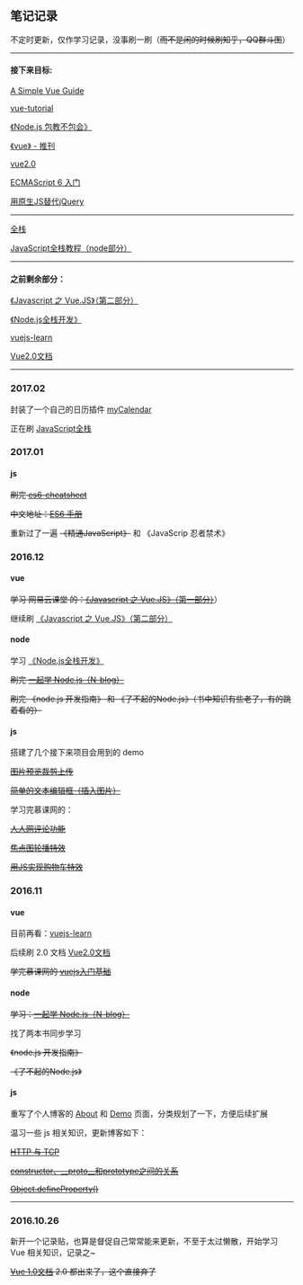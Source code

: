 ## 笔记记录

不定时更新，仅作学习记录，没事刷一刷（~~而不是闲的时候刷知乎，QQ群斗图~~）

----


#### 接下来目标:

[A Simple Vue Guide](http://cody1991.github.io/vue/2016/08/30/a-simple-vue-guide.html)

[vue-tutorial](https://github.com/MeCKodo/vue-tutorial)

[《Node.js 包教不包会》](https://github.com/alsotang/node-lessons)

[《vue》 - 推刊](http://www.tuicool.com/kans/2799975423)

[vue2.0](http://study.163.com/course/introduction/1003606075.htm#/courseDetail)

[ECMAScript 6 入门](http://es6.ruanyifeng.com/)

[用原生JS替代jQuery](https://github.com/fa-ge/jQuery-is-out-of-date)




----

[全栈](https://github.com/ruanyf/jstraining)

[JavaScript全栈教程（node部分）](http://www.liaoxuefeng.com/wiki/001434446689867b27157e896e74d51a89c25cc8b43bdb3000)


----

#### 之前剩余部分：

[《Javascript 之 Vue.JS》（第二部分）](http://study.163.com/course/introduction/1003380002.htm#/courseDetail)

[《Node.js全栈开发》](https://course.tianmaying.com/node)

[vuejs-learn](https://github.com/bhnddowinf/vuejs-learn)

[Vue2.0文档](https://vuefe.cn/guide/) 

----

### 2017.02

封装了一个自己的日历插件 [myCalendar](https://github.com/hanekaoru/myCalendar)

正在刷 [JavaScript全栈](http://www.liaoxuefeng.com/wiki/001434446689867b27157e896e74d51a89c25cc8b43bdb3000)

### 2017.01

#### js

~~刷完 [es6-cheatsheet](https://github.com/DrkSephy/es6-cheatsheet)~~

~~中文地址：[ES6 手册](https://qiutc.me/post/es6-cheatsheet.html)~~

重新过了一遍 ~~《精通JavaScript》~~ 和 《JavaScrip 忍者禁术》



### 2016.12

#### vue

~~学习 网易云课堂 的：[《Javascript 之 Vue.JS》（第一部分）](http://study.163.com/course/introduction.htm?courseId=1003291032#/courseDetail)~~）

继续刷 [《Javascript 之 Vue.JS》（第二部分）](http://study.163.com/course/introduction/1003380002.htm#/courseDetail)

#### node

学习 [《Node.js全栈开发》](https://course.tianmaying.com/node)

~~刷完 [一起学 Node.js（N-blog）](https://github.com/nswbmw/N-blog)~~

~~刷完 《node.js 开发指南》 和 《了不起的Node.js》（书中知识有些老了，有的跳着看的）~~


#### js

搭建了几个接下来项目会用到的 demo

~~[图片预览裁剪上传](https://github.com/hanekaoru/imgCrop-and-upload)~~

~~[简单的文本编辑框（插入图片）](https://github.com/hanekaoru/textualEdit)~~

学习完慕课网的：

~~[人人网评论功能](http://www.imooc.com/learn/81)~~

~~[焦点图轮播特效](http://www.imooc.com/learn/18)~~

~~[用JS实现购物车特效](http://www.imooc.com/learn/34)~~



### 2016.11


#### vue

目前再看：[vuejs-learn](https://github.com/bhnddowinf/vuejs-learn)

后续刷 2.0 文档 [Vue2.0文档](https://vuefe.cn/guide/) 

~~学完慕课网的 [vuejs入门基础](http://www.imooc.com/learn/694)~~

#### node

~~学习：[一起学 Node.js（N-blog）](https://github.com/nswbmw/N-blog)~~

找了两本书同步学习

~~《node.js 开发指南》~~

~~《了不起的Node.js》~~


#### js


重写了个人博客的 [About](http://hanekaoru.com/about/) 和 [Demo](http://hanekaoru.com/about/demo.html) 页面，分类规划了一下，方便后续扩展

温习一些 js 相关知识，更新博客如下：

~~[HTTP 与 TCP](http://hanekaoru.com/http-与-tcp/)~~

~~[constructor、__proto__和prototype之间的关系](http://hanekaoru.com/?p=1880)~~

~~[Object.defineProperty()](http://hanekaoru.com/object-defineproperty/)~~

----

### 2016.10.26

新开一个记录贴，也算是督促自己常常能来更新，不至于太过懒散，开始学习 Vue 相关知识，记录之~

~~[Vue 1.0文档](http://vuejs.org.cn/guide/) 2.0 都出来了，这个直接弃了~~

